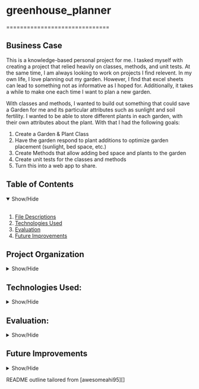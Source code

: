 # greenhouse_planner
==============================

## Business Case
<a name="Business_Case"></a>
This is a knowledge-based personal project for me. I tasked myself with creating a project that relied heavily on classes, methods, and unit tests. At the same time, I am always looking to work on projects I find relevent. In my own life, I love planning out my garden. However, I find that excel sheets can lead to something not as informative as I hoped for. Additionally, it takes a while to make one each time I want to plan a  new garden. 

With classes and methods, I wanted to build out something that could save a Garden for me and its particular attributes such as sunlight and soil fertility. I wanted to be able to store different plants in each garden, with their own attributes about the plant. With that I had the following goals:

1. Create a Garden & Plant Class
2. Have the garden respond to plant additions to optimize garden placement (sunlight, bed space, etc.)
3. Create Methods that allow adding bed space and plants to the garden
4. Create unit tests for the classes and methods
4. Turn this into a web app to share. 


## Table of Contents
<details open>
  <summary>Show/Hide</summary>
  <br>
 
1. [ File Descriptions ](#File_Description)
2. [ Technologies Used ](#Technologies_Used)    
3. [ Evaluation ](#Evaluation)
4. [ Future Improvements ](#Future_Improvements)

</details>


## Project Organization

<details>
<a name="File_Description"></a>
<summary>Show/Hide</summary>
 <br>


    ├── LICENSE
    ├── .gitignore
    ├── README.md          <- The top-level README for developers using this project.
    ├──
    ├── data
    │   ├── external       <- Data from third party sources.
    │   ├── interim        <- Intermediate data that has been transformed.
    │   ├── processed      <- The final, canonical data sets for modeling.
    │   └── raw            <- The original, immutable data dump.
    │
    │
    ├── venv                <- Virtual Environment for the project
    │
    │
    ├── references         <- Data dictionaries, manuals, and all other explanatory materials.
    │
    │
    ├── requirements.txt   <- The requirements file for reproducing the analysis environment, e.g.
    │                         generated with `pip freeze > requirements.txt`
    │
    ├── tests              <- The location for unit tests
    │
    ├── setup.py           <- makes project pip installable (pip install -e .) so src can be imported
    └── src                <- Source code for use in this project.
        ├── __init__.py    <- Makes src a Python module
        │
        │
        └── modules  <- Scripts to for the classes and methods
        │   ├── Garden.py       <- Garden class and methods
        │   ├── Plants.py       <- plants class and methods
        │   └── __init__.py     <- Makes modules a Python module

--------
  </details>   

## Technologies Used:
<details>
<a name="Technologies_Used"></a>
<summary>Show/Hide</summary>
<br>


    ├── Python
        ├── datetime
        ├── unittest 
        ├── Pypi       
        └── AWS    
 ------------
 </details>


## Evaluation:
<a name="Evaluation"></a>
<details>
<summary>Show/Hide</summary>
<br>

The package works as intended. It is simple and allows for the creation of garden objects and plant objects. The plants can be stored in a list within each garden. The garden responds to the addition of any plant with checks ensuring it has the proper sunlight and space to house the plant. Additionally, it will provide the total cost of planting the garden as well as update your remaining sqft left for planting. 

</details>
  
## Future Improvements
 <a name="Future_Improvements"></a>
 <details>
<summary>Show/Hide</summary>
<br>

I will be turning this package into a webapp to provide a GUI. 

</details>

<p>README outline tailored from [awesomeahi95][]<p>
